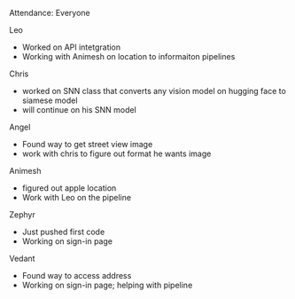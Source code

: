 Attendance: Everyone

Leo
- Worked on API intetgration
- Working with Animesh on location to informaiton pipelines

Chris
- worked on SNN class that converts any vision model on hugging face to siamese model
- will continue on his SNN model

Angel
- Found way to get street view image
- work with chris to figure out format he wants image

Animesh
- figured out apple location
- Work with Leo on the pipeline

Zephyr
- Just pushed first code
- Working on sign-in page

Vedant
- Found way to access address
- Working on sign-in page; helping with pipeline
